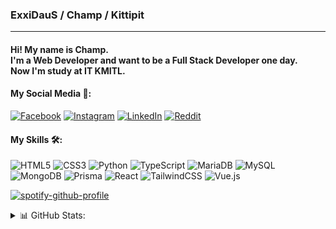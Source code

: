 ### ExxiDauS / Champ / Kittipit <br>
---
#### Hi! My name is Champ.<br>I'm a Web Developer and want to be a Full Stack Developer one day.<br>Now I'm study at IT KMITL.

#### My Social Media 👔:
[![Facebook](https://img.shields.io/badge/Facebook-%231877F2.svg?logo=Facebook&logoColor=white)](https://facebook.com/Kittipit-Pinthawornrak) [![Instagram](https://img.shields.io/badge/Instagram-%23E4405F.svg?logo=Instagram&logoColor=white)](https://instagram.com/kp_ptwr) [![LinkedIn](https://img.shields.io/badge/LinkedIn-%230077B5.svg?logo=linkedin&logoColor=white)]([https://linkedin.com/in/Kittipit-Pinthawornrak](https://www.linkedin.com/in/kittipit-pinthawornrak-1bb35a318/)) [![Reddit](https://img.shields.io/badge/Reddit-%23FF4500.svg?logo=Reddit&logoColor=white)](https://reddit.com/user/ExxiDauS) 

#### My Skills 🛠️:<br>
![HTML5](https://img.shields.io/badge/html5-%23E34F26.svg?style=for-the-badge&logo=html5&logoColor=white) ![CSS3](https://img.shields.io/badge/css3-%231572B6.svg?style=for-the-badge&logo=css3&logoColor=white) ![Python](https://img.shields.io/badge/python-3670A0?style=for-the-badge&logo=python&logoColor=ffdd54) ![TypeScript](https://img.shields.io/badge/typescript-%23007ACC.svg?style=for-the-badge&logo=typescript&logoColor=white) ![MariaDB](https://img.shields.io/badge/MariaDB-003545?style=for-the-badge&logo=mariadb&logoColor=white) ![MySQL](https://img.shields.io/badge/mysql-4479A1.svg?style=for-the-badge&logo=mysql&logoColor=white) ![MongoDB](https://img.shields.io/badge/MongoDB-%234ea94b.svg?style=for-the-badge&logo=mongodb&logoColor=white) ![Prisma](https://img.shields.io/badge/Prisma-3982CE?style=for-the-badge&logo=Prisma&logoColor=white) ![React](https://img.shields.io/badge/react-%2320232a.svg?style=for-the-badge&logo=react&logoColor=%2361DAFB) ![TailwindCSS](https://img.shields.io/badge/tailwindcss-%2338B2AC.svg?style=for-the-badge&logo=tailwind-css&logoColor=white) ![Vue.js](https://img.shields.io/badge/vue.js-%2335495e.svg?style=for-the-badge&logo=vuedotjs&logoColor=%234FC08D)

[![spotify-github-profile](https://spotify-github-profile.kittinanx.com/api/view?uid=wqftm0cws72gm9vuutzcqpohi&cover_image=true&theme=novatorem&show_offline=false&background_color=121212&interchange=true&bar_color=53b14f&bar_color_cover=true)](https://spotify-github-profile.kittinanx.com/api/view?uid=wqftm0cws72gm9vuutzcqpohi&redirect=true)<br>
<details>
<summary>📊 GitHub Stats:</summary>
![](https://github-readme-stats.vercel.app/api?username=ExxiDauS&theme=github_dark&hide_border=true&include_all_commits=true&count_private=false)<br/>
![](https://github-readme-streak-stats.herokuapp.com/?user=ExxiDauS&theme=github_dark&hide_border=true)<br/>
![](https://github-readme-stats.vercel.app/api/top-langs/?username=ExxiDauS&theme=github_dark&hide_border=true&include_all_commits=true&count_private=false&layout=compact)
</details>


